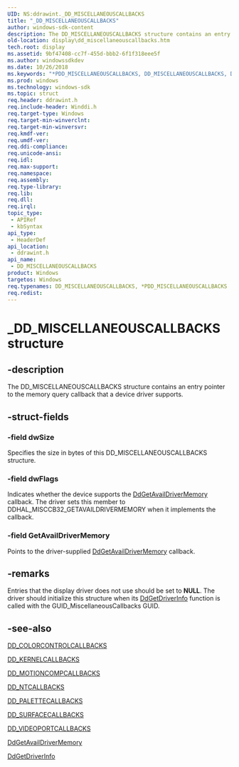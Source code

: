 ```yaml
---
UID: NS:ddrawint._DD_MISCELLANEOUSCALLBACKS
title: "_DD_MISCELLANEOUSCALLBACKS"
author: windows-sdk-content
description: The DD_MISCELLANEOUSCALLBACKS structure contains an entry pointer to the memory query callback that a device driver supports.
old-location: display\dd_miscellaneouscallbacks.htm
tech.root: display
ms.assetid: 9bf47408-cc7f-455d-bbb2-6f1f318eee5f
ms.author: windowssdkdev
ms.date: 10/26/2018
ms.keywords: "*PDD_MISCELLANEOUSCALLBACKS, DD_MISCELLANEOUSCALLBACKS, DD_MISCELLANEOUSCALLBACKS structure [Display Devices], PDD_MISCELLANEOUSCALLBACKS, PDD_MISCELLANEOUSCALLBACKS structure pointer [Display Devices], _DD_MISCELLANEOUSCALLBACKS, ddrawint/DD_MISCELLANEOUSCALLBACKS, ddrawint/PDD_MISCELLANEOUSCALLBACKS, ddstrcts_1345d66b-a9c2-497a-ba08-4fc901b24173.xml, display.dd_miscellaneouscallbacks"
ms.prod: windows
ms.technology: windows-sdk
ms.topic: struct
req.header: ddrawint.h
req.include-header: Winddi.h
req.target-type: Windows
req.target-min-winverclnt: 
req.target-min-winversvr: 
req.kmdf-ver: 
req.umdf-ver: 
req.ddi-compliance: 
req.unicode-ansi: 
req.idl: 
req.max-support: 
req.namespace: 
req.assembly: 
req.type-library: 
req.lib: 
req.dll: 
req.irql: 
topic_type:
 - APIRef
 - kbSyntax
api_type:
 - HeaderDef
api_location:
 - ddrawint.h
api_name:
 - DD_MISCELLANEOUSCALLBACKS
product: Windows
targetos: Windows
req.typenames: DD_MISCELLANEOUSCALLBACKS, *PDD_MISCELLANEOUSCALLBACKS
req.redist: 
---
```


# _DD_MISCELLANEOUSCALLBACKS structure


## -description


The DD_MISCELLANEOUSCALLBACKS structure contains an entry pointer to the memory query callback that a device driver supports.


## -struct-fields




### -field dwSize

Specifies the size in bytes of this DD_MISCELLANEOUSCALLBACKS structure.


### -field dwFlags

Indicates whether the device supports the <a href="https://msdn.microsoft.com/21a1988a-1bfd-47b8-b4b6-1bc137b2ba64">DdGetAvailDriverMemory</a> callback. The driver sets this member to DDHAL_MISCCB32_GETAVAILDRIVERMEMORY when it implements the callback.


### -field GetAvailDriverMemory

Points to the driver-supplied <a href="https://msdn.microsoft.com/21a1988a-1bfd-47b8-b4b6-1bc137b2ba64">DdGetAvailDriverMemory</a> callback.


## -remarks



Entries that the display driver does not use should be set to <b>NULL</b>. The driver should initialize this structure when its <a href="https://msdn.microsoft.com/89a22163-a678-4c72-932a-ae4d17922e0b">DdGetDriverInfo</a> function is called with the GUID_MiscellaneousCallbacks GUID.




## -see-also




<a href="https://msdn.microsoft.com/fcf0e136-a7cc-4bb3-8af4-2478d4a2c055">DD_COLORCONTROLCALLBACKS</a>



<a href="https://msdn.microsoft.com/85dcb71b-ad1f-4b83-8ead-db502d9f294e">DD_KERNELCALLBACKS</a>



<a href="https://msdn.microsoft.com/db707fd8-2190-4c4f-89fd-ab46d97f66a2">DD_MOTIONCOMPCALLBACKS</a>



<a href="https://msdn.microsoft.com/9d226b1c-6959-4cc8-9e60-b57a324d9a8a">DD_NTCALLBACKS</a>



<a href="https://msdn.microsoft.com/742b03b0-f729-489c-a87f-b8eb404b6290">DD_PALETTECALLBACKS</a>



<a href="https://msdn.microsoft.com/a363446e-a9f7-4b32-acc2-c369d3dfe8f3">DD_SURFACECALLBACKS</a>



<a href="https://msdn.microsoft.com/5e03d240-f483-4ecf-8890-b9f0368e2b2f">DD_VIDEOPORTCALLBACKS</a>



<a href="https://msdn.microsoft.com/21a1988a-1bfd-47b8-b4b6-1bc137b2ba64">DdGetAvailDriverMemory</a>



<a href="https://msdn.microsoft.com/89a22163-a678-4c72-932a-ae4d17922e0b">DdGetDriverInfo</a>
 

 

